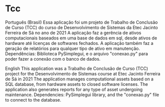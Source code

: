 # Tcc
Português (Brasil) 
Essa aplicação foi um projeto de Trabalho de Conclusão de Curso (TCC) do curso de Desenvolvimento de Sistemas da Etec Jacinto Ferreira de Sá no ano de 2021
A aplicação faz a gerência de ativos computacionais baseados em uma base de dados em sql, desde ativos de hardware até licenças de softwares fechados. A aplicação também faz a geração de relatórios para qualquer tipo de ativo em manutenção.
Dependências: Biblioteca PySimplegui, e o arquivo "conexao.py" para poder fazer a conexão com o banco de dados.

English
This application was a Trabalho de Conclusão de Curso (TCC) project for the Desenvolvimento de Sistemas course at Etec Jacinto Ferreira de Sá in 2021
The application manages computational assets based on a SQL database, from hardware assets to closed software licenses. The application also generates reports for any type of asset undergoing maintenance.
Dependencies: PySimplegui library, and the "conexao.py" file to connect to the database.

